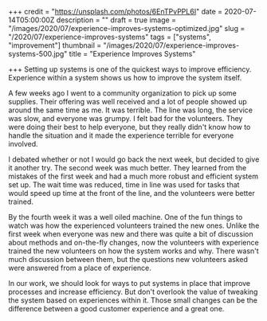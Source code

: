 +++
credit = "https://unsplash.com/photos/6EnTPvPPL6I"
date = 2020-07-14T05:00:00Z
description = ""
draft = true
image = "/images/2020/07/experience-improves-systems-optimized.jpg"
slug = "/2020/07/experience-improves-systems"
tags = ["systems", "improvement"]
thumbnail = "/images/2020/07/experience-improves-systems-500.jpg"
title = "Experience Improves Systems"

+++
Setting up systems is one of the quickest ways to improve efficiency. Experience within a system shows us how to improve the system itself.

<!--more-->

A few weeks ago I went to a community organization to pick up some supplies. Their offering was well received and a lot of people showed up around the same time as me. It was terrible. The line was long, the service was slow, and everyone was grumpy. I felt bad for the volunteers. They were doing their best to help everyone, but they really didn't know how to handle the situation and it made the experience terrible for everyone involved.

I debated whether or not I would go back the next week, but decided to give it another try. The second week was much better. They learned from the mistakes of the first week and had a much more robust and efficient system set up. The wait time was reduced, time in line was used for tasks that would speed up time at the front of the line, and the volunteers were better trained.

By the fourth week it was a well oiled machine. One of the fun things to watch was how the experienced volunteers trained the new ones. Unlike the first week when everyone was new and there was quite a bit of discussion about methods and on-the-fly changes, now the volunteers with experience trained the new volunteers on how the system works and why. There wasn't much discussion between them, but the questions new volunteers asked were answered from a place of experience.

In our work, we should look for ways to put systems in place that improve processes and increase efficiency. But don't overlook the value of tweaking the system based on experiences within it. Those small changes can be the difference between a good customer experience and a great one.